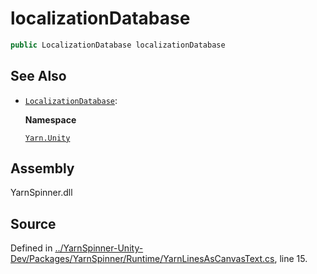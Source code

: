 # localizationDatabase

```csharp
public LocalizationDatabase localizationDatabase
```

## See Also

* [`LocalizationDatabase`](../localizationdatabase/): 

  **Namespace**

  [`Yarn.Unity`](../)

## Assembly

YarnSpinner.dll

## Source

Defined in [../YarnSpinner-Unity-Dev/Packages/YarnSpinner/Runtime/YarnLinesAsCanvasText.cs](https://github.com/YarnSpinnerTool/YarnSpinner-Unity//blob/develop/Runtime/YarnLinesAsCanvasText.cs#L15), line 15.

